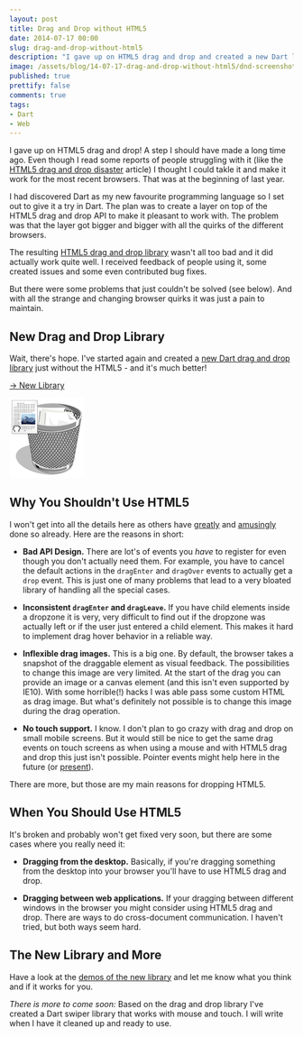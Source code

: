 ```yaml
---
layout: post
title: Drag and Drop without HTML5
date: 2014-07-17 00:00
slug: drag-and-drop-without-html5
description: "I gave up on HTML5 drag and drop and created a new Dart library without HTML5."
image: /assets/blog/14-07-17-drag-and-drop-without-html5/dnd-screenshot.png
published: true
prettify: false
comments: true
tags:
- Dart
- Web
---
```


I gave up on HTML5 drag and drop! A step I should have made a long time ago. Even though I read some reports of people struggling with it (like the [HTML5 drag and drop disaster](http://www.quirksmode.org/blog/archives/2009/09/the_html5_drag.html) article) I thought I could takle it and make it work for the most recent browsers. That was at the beginning of last year. 

I had discovered Dart as my new favourite programming language so I set out to give it a try in Dart. The plan was to create a layer on top of the HTML5 drag and drop API to make it pleasant to work with. The problem was that the layer got bigger and bigger with all the quirks of the different browsers.

The resulting [HTML5 drag and drop library](https://github.com/marcojakob/dart-html5-dnd) wasn't all too bad and it did actually work quite well. I received feedback of people using it, some created issues and some even contributed bug fixes.

But there were some problems that just couldn't be solved (see below). And with all the strange and changing browser quirks it was just a pain to maintain.


## New Drag and Drop Library


Wait, there's hope. I've started again and created a [new Dart drag and drop library](/library/dart-drag-and-drop/) just without the HTML5 - and it's much better! 

<a href="/library/dart-drag-and-drop/" class="btn btn-default">&rarr; New Library</a>

[![Drag and Drop](/assets/blog/14-07-17-drag-and-drop-without-html5/dnd-screenshot.png)](/library/dart-drag-and-drop/)



## Why You Shouldn't Use HTML5

I won't get into all the details here as others have [greatly](https://www.inkling.com/engineering/native-html5-drag-drop/) and [amusingly](http://www.quirksmode.org/blog/archives/2009/09/the_html5_drag.html) done so already. Here are the reasons in short:

* **Bad API Design.** There are lot's of events you *have* to register for even though you don't actually need them. For example, you have to cancel the default actions in the `dragEnter` and `dragOver` events to actually get a `drop` event. This is just one of many problems that lead to a very bloated library of handling all the special cases.

* **Inconsistent `dragEnter` and `dragLeave`.** If you have child elements inside a dropzone it is very, very difficult to find out if the dropzone was actually left or if the user just entered a child element. This makes it hard to implement drag hover behavior in a reliable way.

* **Inflexible drag images.** This is a big one. By default, the browser takes a snapshot of the draggable element as visual feedback. The possibilities to change this image are very limited. At the start of the drag you can provide an image or a canvas element (and this isn't even supported by IE10). With some horrible(!) hacks I was able pass some custom HTML as drag image. But what's definitely not possible is to change this image during the drag operation.  

* **No touch support.** I know. I don't plan to go crazy with drag and drop on small mobile screens. But it would still be nice to get the same drag events on touch screens as when using a mouse and with HTML5 drag and drop this just isn't possible. Pointer events might help here in the future (or [present](http://www.polymer-project.org/platform/pointer-events.html)).

There are more, but those are my main reasons for dropping HTML5. 


## When You Should Use HTML5

It's broken and probably won't get fixed very soon, but there are some cases where you really need it:

* **Dragging from the desktop.** Basically, if you're dragging something from the desktop into your browser you'll have to use HTML5 drag and drop.

* **Dragging between web applications.** If your dragging between different windows in the browser you might consider using HTML5 drag and drop. There are ways to do cross-document communication. I haven't tried, but both ways seem hard.


## The New Library and More

Have a look at the [demos of the new library](/library/dart-drag-and-drop/) and let me know what you think and if it works for you.

*There is more to come soon:* Based on the drag and drop library I've created a Dart swiper library that works with mouse and touch. I will write when I have it cleaned up and ready to use. 




